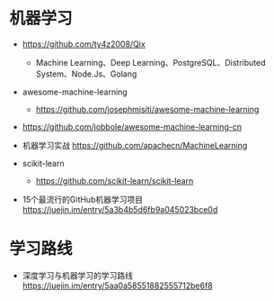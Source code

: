 # 机器学习

- <https://github.com/ty4z2008/Qix>

  - Machine Learning、Deep Learning、PostgreSQL、Distributed System、Node.Js、Golang

- awesome-machine-learning

  - <https://github.com/josephmisiti/awesome-machine-learning>

- <https://github.com/jobbole/awesome-machine-learning-cn>

- 机器学习实战 <https://github.com/apachecn/MachineLearning>

- scikit-learn

  - <https://github.com/scikit-learn/scikit-learn>

- 15个最流行的GitHub机器学习项目 <https://juejin.im/entry/5a3b4b5d6fb9a045023bce0d>

# 学习路线

- 深度学习与机器学习的学习路线 <https://juejin.im/entry/5aa0a58551882555712be6f8>
